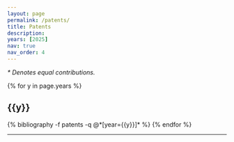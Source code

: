 ```yaml
---
layout: page
permalink: /patents/
title: Patents
description:
years: [2025]
nav: true
nav_order: 4
---
```

*\* Denotes equal contributions.*

<div class="patents">

{% for y in page.years %}
  <h2 class="year">{{y}}</h2>
  {% bibliography -f patents -q @*[year={{y}}]* %}
{% endfor %}

</div>

<hr>